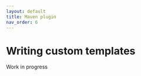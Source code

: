 ```yaml
---
layout: default
title: Maven plugin
nav_order: 6
---
```

# Writing custom templates

Work in progress
